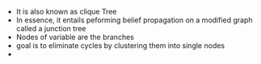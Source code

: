 - It is also known as clique Tree
- In essence, it entails peforming belief propagation on a modified graph called a junction tree
- Nodes of variable are the branches
- goal is to eliminate cycles by clustering them into single nodes
-
